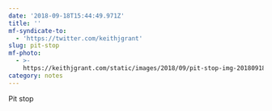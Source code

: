 ```yaml
---
date: '2018-09-18T15:44:49.971Z'
title: ''
mf-syndicate-to:
  - 'https://twitter.com/keithjgrant'
slug: pit-stop
mf-photo:
  - >-
    https://keithjgrant.com/static/images/2018/09/pit-stop-img-20180918-151127.jpg
category: notes
---
```

Pit stop
